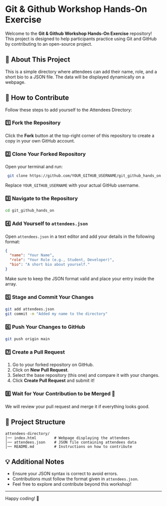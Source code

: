 # Git & Github Workshop Hands-On Exercise

Welcome to the **Git & Github Workshop Hands-On Exercise** repository! This project is designed to help participants practice using Git and GitHub by contributing to an open-source project.

## 📌 About This Project
This is a simple directory where attendees can add their name, role, and a short bio to a JSON file. The data will be displayed dynamically on a webpage.

## 🚀 How to Contribute
Follow these steps to add yourself to the Attendees Directory:

### 1️⃣ Fork the Repository
Click the **Fork** button at the top-right corner of this repository to create a copy in your own GitHub account.

### 2️⃣ Clone Your Forked Repository
Open your terminal and run:
```bash
 git clone https://github.com/YOUR_GITHUB_USERNAME/git_github_hands_on.git
```
Replace `YOUR_GITHUB_USERNAME` with your actual GitHub username.

### 3️⃣ Navigate to the Repository
```bash
cd git_github_hands_on
```

### 4️⃣ Add Yourself to `attendees.json`
Open `attendees.json` in a text editor and add your details in the following format:
```json
{
  "name": "Your Name",
  "role": "Your Role (e.g., Student, Developer)",
  "bio": "A short bio about yourself."
}
```
Make sure to keep the JSON format valid and place your entry inside the array.

### 5️⃣ Stage and Commit Your Changes
```bash
git add attendees.json
git commit -m "Added my name to the directory"
```

### 6️⃣ Push Your Changes to GitHub
```bash
git push origin main
```

### 7️⃣ Create a Pull Request
1. Go to your forked repository on GitHub.
2. Click on **New Pull Request**.
3. Select the base repository (this one) and compare it with your changes.
4. Click **Create Pull Request** and submit it!

### 8️⃣ Wait for Your Contribution to be Merged 🎉
We will review your pull request and merge it if everything looks good.

## 📂 Project Structure
```
attendees-directory/
│── index.html        # Webpage displaying the attendees
│── attendees.json    # JSON file containing attendees data
│── README.md         # Instructions on how to contribute
```

## 💡 Additional Notes
- Ensure your JSON syntax is correct to avoid errors.
- Contributions must follow the format given in `attendees.json`.
- Feel free to explore and contribute beyond this workshop!

---
Happy coding! 🚀

